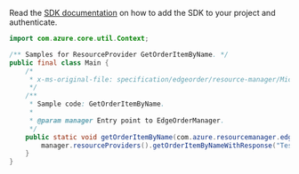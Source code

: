 Read the [SDK documentation](https://github.com/Azure/azure-sdk-for-java/blob/azure-resourcemanager-edgeorder_1.0.0-beta.1/sdk/edgeorder/azure-resourcemanager-edgeorder/README.md) on how to add the SDK to your project and authenticate.

```java
import com.azure.core.util.Context;

/** Samples for ResourceProvider GetOrderItemByName. */
public final class Main {
    /*
     * x-ms-original-file: specification/edgeorder/resource-manager/Microsoft.EdgeOrder/stable/2021-12-01/examples/GetOrderItemByName.json
     */
    /**
     * Sample code: GetOrderItemByName.
     *
     * @param manager Entry point to EdgeOrderManager.
     */
    public static void getOrderItemByName(com.azure.resourcemanager.edgeorder.EdgeOrderManager manager) {
        manager.resourceProviders().getOrderItemByNameWithResponse("TestOrderItemName01", "TestRG", null, Context.NONE);
    }
}
```
